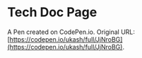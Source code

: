 # Tech Doc Page

A Pen created on CodePen.io. Original URL: [https://codepen.io/ukash/full/JjNroBG](https://codepen.io/ukash/full/JjNroBG).


